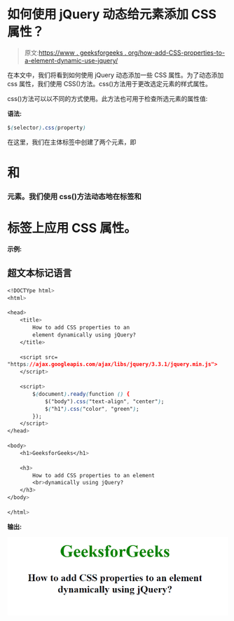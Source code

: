 # 如何使用 jQuery 动态给元素添加 CSS 属性？

> 原文:[https://www . geeksforgeeks . org/how-add-CSS-properties-to-a-element-dynamic-use-jquery/](https://www.geeksforgeeks.org/how-to-add-css-properties-to-an-element-dynamically-using-jquery/)

在本文中，我们将看到如何使用 jQuery 动态添加一些 CSS 属性。为了动态添加 css 属性，我们使用 CSS()方法。css()方法用于更改选定元素的样式属性。

css()方法可以以不同的方式使用。此方法也可用于检查所选元素的属性值:

**语法:**

```css
$(selector).css(property)
```

在这里，我们在主体标签中创建了两个元素，即

# 和

### 元素。我们使用 css()方法动态地在标签和

# 标签上应用 CSS 属性。

**示例:**

## 超文本标记语言

```css
<!DOCTYpe html>
<html>

<head>
    <title>
        How to add CSS properties to an
        element dynamically using jQuery?
    </title>

    <script src=
"https://ajax.googleapis.com/ajax/libs/jquery/3.3.1/jquery.min.js">
    </script>

    <script>
        $(document).ready(function () {
            $("body").css("text-align", "center");
            $("h1").css("color", "green");
        });
    </script>
</head>

<body>
    <h1>GeeksforGeeks</h1>

    <h3>
        How to add CSS properties to an element
        <br>dynamically using jQuery?
    </h3>
</body>

</html>
```

**输出:**

![](img/2bceda13e0ed89fa7acacdf1035f1ad4.png)